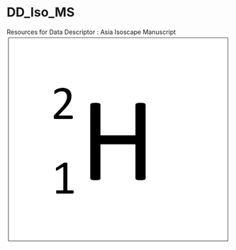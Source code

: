 # DD_Iso_MS
Resources for Data Descriptor : Asia Isoscape Manuscript
 ![Deuterium](https://github.com/AdaChornelia/DD_Iso_MS/blob/main/Figures/DeuteriumSymbol.png "Deuterium")

